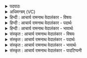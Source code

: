 <details><summary>पदपाठः</summary>

उ꣣भ꣡य꣢म्। शृ꣣ण꣡व꣢त्। च꣣। नः। इ꣡न्द्रः꣢꣯। अ꣣र्वा꣢क्। इ꣣द꣢म्। व꣡चः꣢꣯। स꣣त्रा꣡च्या꣢। स꣣त्रा꣢। च्या꣣। मघ꣡वा꣢न्। सो꣡म꣢꣯पीतये। सो꣡म꣢꣯। पी꣣तये। धिया꣢। श꣡वि꣢꣯ष्ठ। आ। ग꣣मत्। १२३३।
</details>

<details><summary>अधिमन्त्रम् (VC)</summary>

- इन्द्रः
- भर्गः प्रागाथः
- बार्हतः प्रगाथः (विषमा बृहती, समा सतोबृहती)
- मध्यमः
</details>

<details><summary>हिन्दी : आचार्य रामनाथ वेदालंकार - विषयः</summary>

प्रथम ऋचा की व्याख्या पूर्वार्चिक में २९० क्रमाङ्क पर परमात्मा और राजा के विषय में की गयी थी। यहाँ आचार्य का विषय कहा गया है।
</details>

<details><summary>हिन्दी : आचार्य रामनाथ वेदालंकार - पदार्थः</summary>

पदार्थान्वयभाषाः -  (इन्द्रः) विद्या के ऐश्वर्य से युक्त आचार्य (नः अर्वाक्) हमारे अभिमुख होकर (इदम्) इस हमसे सुनाए जाते हुए (उभयं वचः) पद्यात्मक और गद्यात्मक दोनों प्रकार के पढ़ाए हुए शास्त्र-वचनों को (शृणवत्) सुने। (मघवान्) विद्यादान देनेवाला, (शविष्ठः) विद्या और चरित्र से बलवान् वह आचार्य (सत्राच्या) सत्य का अनुसरण करनेवाली (धिया) बुद्धि वा क्रिया से (सोमपीतये) हमें ज्ञानरस वा ब्रह्मानन्दरस पिलाने के लिए (आगमत्) हमारे पास आये ॥१॥
</details>

<details><summary>हिन्दी : आचार्य रामनाथ वेदालंकार - भावार्थः</summary>

भावार्थभाषाः -  गुरुओं को चाहिए कि प्रेम से छात्रों को पढ़ायें और प्रतिदिन पढ़ाये हुए पाठ को अगले दिन सुनें,जिससे इसकी परीक्षा हो सके कि छात्रों ने यह पाठ याद कर लिया या नहीं। सिखाये हुए योगाङ्गों की भी समय-समय पर परीक्षा लें,जिससे छात्र समाधि में ब्रह्मानन्द की प्राप्ति के योग्य हो सकें ॥१॥
</details>

<details><summary>संस्कृत : आचार्य रामनाथ वेदालंकार - विषयः</summary>

तत्र प्रथमा ऋक् पूर्वार्चिके २९० क्रमाङ्के परमात्मनृपत्योर्विषये व्याख्याता। अत्राचार्यविषय उच्यते।
</details>

<details><summary>संस्कृत : आचार्य रामनाथ वेदालंकार - पदार्थः</summary>

पदार्थान्वयभाषाः -  (इन्द्रः) विद्यैश्वर्यवान् आचार्यः (नः अर्वाक्) अस्मदभिमुखं भूत्वा (इदम्) एतद् अस्माभिः (श्राव्यमाणम् उभयं वचः) पद्यात्मकं गद्यात्मकं चोभयविधम् अध्यापितं शास्त्रवचनसमूहम् (शृणवत्) शृणुयात्।[शृणोतेर्लेटि रूपम्।] (मघवान्) विद्यादानवान्, (शविष्ठः) विद्यया चरित्रेण च बलवत्तमः स आचार्यः (सत्राच्या) सत्यानुगामिन्या (धिया) बुद्ध्या क्रियया च (सोमपीतये) अस्माकं ज्ञानरसपानाय ब्रह्मानन्दरसपानाय च (आ गमत्) अस्मान् आगच्छेत् ॥१॥
</details>

<details><summary>संस्कृत : आचार्य रामनाथ वेदालंकार - भावार्थः</summary>

भावार्थभाषाः -  गुरुभिः प्रेम्णा छात्रा अध्यापनीयाः प्रत्यहमध्यापितश्च पाठ आगामिदिवसे श्रोतव्यो येन छात्रैः स स्मृतो न वेति परीक्षा स्यात्। ते शिक्षितानां योगाङ्गानामपि समये समये परीक्षां कुर्युर्येन छात्राः समाधौ ब्रह्मानन्दप्राप्तियोग्या भवेयुः ॥१॥
</details>

<details><summary>संस्कृत : आचार्य रामनाथ वेदालंकार - पादटिप्पनी</summary>

टिप्पणी:   १. ऋ० ८।६१।१,अथ० २०।११३।१,उभयत्र ‘म॒घवा॒ सोम॑पीतये’ इति पाठः। साम० २९०।
</details>